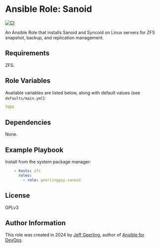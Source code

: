 # Ansible Role: Sanoid

[![CI](https://github.com/geerlingguy/ansible-role-sanoid/workflows/CI/badge.svg?event=push)](https://github.com/geerlingguy/ansible-role-sanoid/actions?query=workflow%3ACI)

An Ansible Role that installs Sanoid and Syncoid on Linux servers for ZFS snapshot, backup, and replication management.

## Requirements

ZFS.

## Role Variables

Available variables are listed below, along with default values (see `defaults/main.yml`):

```yaml
TODO
```

## Dependencies

None.

## Example Playbook

Install from the system package manager:

```yaml
    - hosts: zfs
      roles:
        - role: geerlingguy.sanoid
```

## License

GPLv3

## Author Information

This role was created in 2024 by [Jeff Geerling](https://www.jeffgeerling.com/), author of [Ansible for DevOps](https://www.ansiblefordevops.com/).
